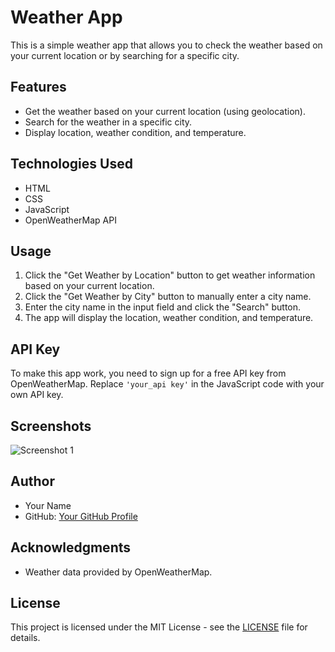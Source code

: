 # Weather App

This is a simple weather app that allows you to check the weather based on your current location or by searching for a specific city.

## Features

- Get the weather based on your current location (using geolocation).
- Search for the weather in a specific city.
- Display location, weather condition, and temperature.

## Technologies Used

- HTML
- CSS
- JavaScript
- OpenWeatherMap API

## Usage

1. Click the "Get Weather by Location" button to get weather information based on your current location.
2. Click the "Get Weather by City" button to manually enter a city name.
3. Enter the city name in the input field and click the "Search" button.
4. The app will display the location, weather condition, and temperature.

## API Key

To make this app work, you need to sign up for a free API key from OpenWeatherMap. Replace `'your_api key'` in the JavaScript code with your own API key.

## Screenshots

![Screenshot 1](screenshot1.png)

## Author

- Your Name
- GitHub: [Your GitHub Profile](https://github.com/yourusername)

## Acknowledgments

- Weather data provided by OpenWeatherMap.

## License

This project is licensed under the MIT License - see the [LICENSE](LICENSE) file for details.

